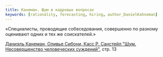 ```yaml
---
title: Канеман. Шум в кадровых вопросах
keywords: [rationality, forecasting, hiring, author_DanielKahneman]
---
```


«Специалисты, проводящие собеседования, совершенно по разному оценивают одних и тех же соискателей.»


[Даниэль Канеман, Оливье Сибони, Касс Р. Санстейл "Шум. Несовершенство человеческих суждений"](aepx.md), стр. 13